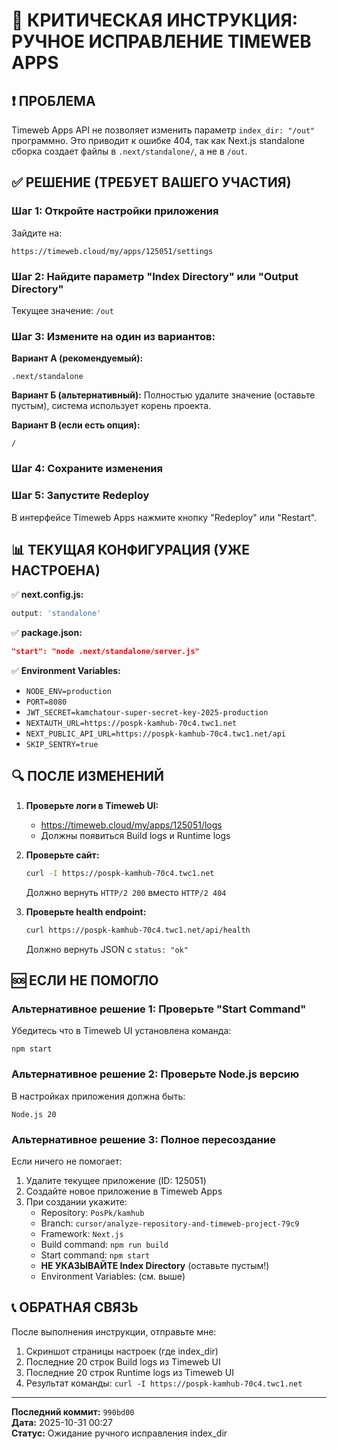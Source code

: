 # 🚨 КРИТИЧЕСКАЯ ИНСТРУКЦИЯ: РУЧНОЕ ИСПРАВЛЕНИЕ TIMEWEB APPS

## ❗ ПРОБЛЕМА

Timeweb Apps API не позволяет изменить параметр `index_dir: "/out"` программно.
Это приводит к ошибке 404, так как Next.js standalone сборка создает файлы в `.next/standalone/`, а не в `/out`.

## ✅ РЕШЕНИЕ (ТРЕБУЕТ ВАШЕГО УЧАСТИЯ)

### Шаг 1: Откройте настройки приложения

Зайдите на:
```
https://timeweb.cloud/my/apps/125051/settings
```

### Шаг 2: Найдите параметр "Index Directory" или "Output Directory"

Текущее значение: `/out`

### Шаг 3: Измените на один из вариантов:

**Вариант А (рекомендуемый):**
```
.next/standalone
```

**Вариант Б (альтернативный):**
Полностью удалите значение (оставьте пустым), система использует корень проекта.

**Вариант В (если есть опция):**
```
/
```

### Шаг 4: Сохраните изменения

### Шаг 5: Запустите Redeploy

В интерфейсе Timeweb Apps нажмите кнопку "Redeploy" или "Restart".

## 📊 ТЕКУЩАЯ КОНФИГУРАЦИЯ (УЖЕ НАСТРОЕНА)

✅ **next.config.js:**
```javascript
output: 'standalone'
```

✅ **package.json:**
```json
"start": "node .next/standalone/server.js"
```

✅ **Environment Variables:**
- `NODE_ENV=production`
- `PORT=8080`
- `JWT_SECRET=kamchatour-super-secret-key-2025-production`
- `NEXTAUTH_URL=https://pospk-kamhub-70c4.twc1.net`
- `NEXT_PUBLIC_API_URL=https://pospk-kamhub-70c4.twc1.net/api`
- `SKIP_SENTRY=true`

## 🔍 ПОСЛЕ ИЗМЕНЕНИЙ

1. **Проверьте логи в Timeweb UI:**
   - https://timeweb.cloud/my/apps/125051/logs
   - Должны появиться Build logs и Runtime logs

2. **Проверьте сайт:**
   ```bash
   curl -I https://pospk-kamhub-70c4.twc1.net
   ```
   Должно вернуть `HTTP/2 200` вместо `HTTP/2 404`

3. **Проверьте health endpoint:**
   ```bash
   curl https://pospk-kamhub-70c4.twc1.net/api/health
   ```
   Должно вернуть JSON с `status: "ok"`

## 🆘 ЕСЛИ НЕ ПОМОГЛО

### Альтернативное решение 1: Проверьте "Start Command"

Убедитесь что в Timeweb UI установлена команда:
```
npm start
```

### Альтернативное решение 2: Проверьте Node.js версию

В настройках приложения должна быть:
```
Node.js 20
```

### Альтернативное решение 3: Полное пересоздание

Если ничего не помогает:
1. Удалите текущее приложение (ID: 125051)
2. Создайте новое приложение в Timeweb Apps
3. При создании укажите:
   - Repository: `PosPk/kamhub`
   - Branch: `cursor/analyze-repository-and-timeweb-project-79c9`
   - Framework: `Next.js`
   - Build command: `npm run build`
   - Start command: `npm start`
   - **НЕ УКАЗЫВАЙТЕ Index Directory** (оставьте пустым!)
   - Environment Variables: (см. выше)

## 📞 ОБРАТНАЯ СВЯЗЬ

После выполнения инструкции, отправьте мне:
1. Скриншот страницы настроек (где index_dir)
2. Последние 20 строк Build logs из Timeweb UI
3. Последние 20 строк Runtime logs из Timeweb UI
4. Результат команды: `curl -I https://pospk-kamhub-70c4.twc1.net`

---

**Последний коммит:** `990bd00`  
**Дата:** 2025-10-31 00:27  
**Статус:** Ожидание ручного исправления index_dir
